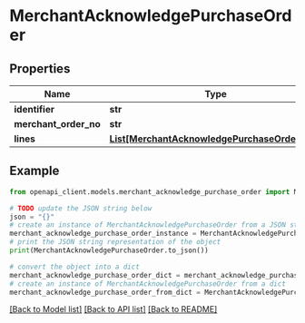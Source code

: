 # MerchantAcknowledgePurchaseOrder


## Properties

Name | Type | Description | Notes
------------ | ------------- | ------------- | -------------
**identifier** | **str** |  | [optional] 
**merchant_order_no** | **str** |  | [optional] 
**lines** | [**List[MerchantAcknowledgePurchaseOrderLine]**](MerchantAcknowledgePurchaseOrderLine.md) |  | [optional] 

## Example

```python
from openapi_client.models.merchant_acknowledge_purchase_order import MerchantAcknowledgePurchaseOrder

# TODO update the JSON string below
json = "{}"
# create an instance of MerchantAcknowledgePurchaseOrder from a JSON string
merchant_acknowledge_purchase_order_instance = MerchantAcknowledgePurchaseOrder.from_json(json)
# print the JSON string representation of the object
print(MerchantAcknowledgePurchaseOrder.to_json())

# convert the object into a dict
merchant_acknowledge_purchase_order_dict = merchant_acknowledge_purchase_order_instance.to_dict()
# create an instance of MerchantAcknowledgePurchaseOrder from a dict
merchant_acknowledge_purchase_order_from_dict = MerchantAcknowledgePurchaseOrder.from_dict(merchant_acknowledge_purchase_order_dict)
```
[[Back to Model list]](../README.md#documentation-for-models) [[Back to API list]](../README.md#documentation-for-api-endpoints) [[Back to README]](../README.md)


